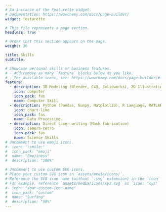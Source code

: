 ```yaml
---
# An instance of the Featurette widget.
# Documentation: https://wowchemy.com/docs/page-builder/
widget: featurette

# This file represents a page section.
headless: true

# Order that this section appears on the page.
weight: 30

title: Skills
subtitle:

# Showcase personal skills or business features.
# - Add/remove as many `feature` blocks below as you like.
# - For available icons, see: https://wowchemy.com/docs/page-builder/#icons
feature:
  - description: 3D Modeling (Blender, C4D, Solidworks), 2D Illustration (Adobe Illustration, Photoshop, Flash), Video-editing (PR, DaVinci), Script/Coding (Python, HTML language), COSMOL (Simulation, Flow simulation), Poster design and Other advanced computer-related skills
    icon: computer
    icon_pack: fas
    name: Computer Skill
  - description: Python (Pandas, Numpy, Matplotlib), R Language, MATLAB, Origin
    icon: chart-line
    icon_pack: fas
    name: Data Processing
  - description: Direct laser writing (Mask fabrication)
    icon: camera-retro
    icon_pack: fas
    name: Science Skills
# Uncomment to use emoji icons.
#- icon: ":smile:"
#  icon_pack: "emoji"
#  name: "Emojiness"
#  description: "100%"

# Uncomment to use custom SVG icons.
# Place your custom SVG icon in `assets/media/icons/`.
# Reference the SVG icon name (without `.svg` extension) in the `icon` field.
# For example, reference `assets/media/icons/xyz.svg` as `icon: 'xyz'`
#- icon: "your-custom-icon-name"
#  icon_pack: "custom"
#  name: "Surfing"
#  description: "90%"
---
```

